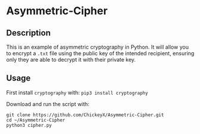 # Asymmetric-Cipher

## Description

This is an example of asymmetric cryptography in Python. It will allow you to encrypt a `.txt` file using the public key of the intended recipient, ensuring only they are able to decrypt it with their private key.

## Usage

First install `cryptography` with: `pip3 install cryptography`

Download and run the script with:
```
git clone https://github.com/ChickeyX/Asymmetric-Cipher.git
cd ~/Asymmetric-Cipher
python3 cipher.py
```
